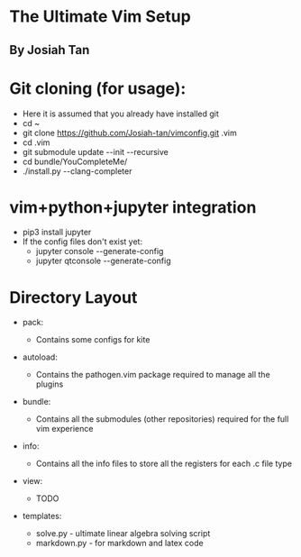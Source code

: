 # The Ultimate Vim Setup
## By Josiah Tan


# Git cloning (for usage):

- Here it is assumed that you already have installed git
- cd ~
- git clone https://github.com/Josiah-tan/vimconfig.git .vim
- cd .vim
- git submodule update --init --recursive
- cd bundle/YouCompleteMe/
- ./install.py --clang-completer


# vim+python+jupyter integration
- pip3 install jupyter
- If the config files don't exist yet:
	- jupyter console --generate-config
	- jupyter qtconsole --generate-config



# Directory Layout

- pack:
	- Contains some configs for kite
- autoload:
	- Contains the pathogen.vim package required to manage all the plugins
- bundle:
	- Contains all the submodules (other repositories) required for the full vim experience
- info:
	- Contains all the info files to store all the registers for each .c file type
- view:
	- TODO

- templates:
	- solve.py - ultimate linear algebra solving script
	- markdown.py - for markdown and latex code
